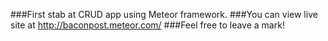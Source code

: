 ###First stab at CRUD app using Meteor framework.
###You can view live site at http://baconpost.meteor.com/
###Feel free to leave a mark!